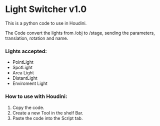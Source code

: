 # Light Switcher v1.0
This is a python code to use in Houdini.

The Code convert the lights from /obj to /stage, sending the parameters, translation, rotation and name.

### Lights accepted:
- PointLight
- SpotLight
- Area Light
- DistantLight
- Enviroment Light

### How to use with Houdini: 
1. Copy the code.
2. Create a new Tool in the shelf Bar.
3. Paste the code into the Script tab.
